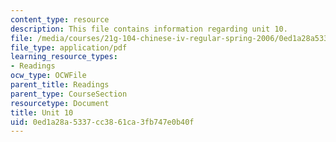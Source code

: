 ```yaml
---
content_type: resource
description: This file contains information regarding unit 10.
file: /media/courses/21g-104-chinese-iv-regular-spring-2006/0ed1a28a5337cc3861ca3fb747e0b40f_MIT21G_104S06_contents.pdf
file_type: application/pdf
learning_resource_types:
- Readings
ocw_type: OCWFile
parent_title: Readings
parent_type: CourseSection
resourcetype: Document
title: Unit 10
uid: 0ed1a28a-5337-cc38-61ca-3fb747e0b40f
---
```

